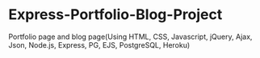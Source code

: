 # Express-Portfolio-Blog-Project
Portfolio page and blog page(Using HTML, CSS, Javascript, jQuery, Ajax, Json, Node.js, Express, PG, EJS, PostgreSQL, Heroku)
